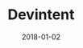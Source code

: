 ---
layout: site
title: "Devintent"
date: 2018-01-02
categories: [community]
version: 4.4.4
major: 4
minor: 4
patch: 4
slug: devintent
link: https://www.devintent.com/
permalink: /sites/:slug
---